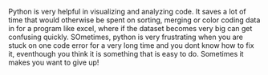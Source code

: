 Python is very helpful in visualizing and analyzing code. It saves a lot 
of time that would otherwise be spent on sorting, merging or color 
coding data in for a program like excel, where if the dataset becomes 
very big can get confusing quickly. SOmetimes, python is very 
frustrating when you are stuck on one code error for a very long time 
and you dont know how to fix it, eventhough you think it is something 
that is easy to do. Sometimes it makes you want to give up! 
